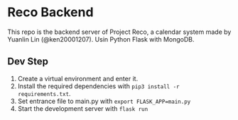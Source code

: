 # Reco Backend

This repo is the backend server of Project Reco, a calendar system made by Yuanlin Lin (@ken20001207).
Usin Python Flask with MongoDB.

## Dev Step

1. Create a virtual environment and enter it.
2. Install the required dependencies with `pip3 install -r requirements.txt`.
3. Set entrance file to main.py with `export FLASK_APP=main.py`
4. Start the development server with `flask run`
